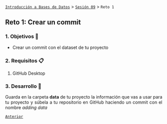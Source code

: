 [`Introducción a Bases de Datos`](../../Readme.md) > [`Sesión 09`](../Readme.md) > `Reto 1`
	
## Reto 1: Crear un commit

<div style="text-align: justify;">

### 1. Objetivos :dart: 

- Crear un commit con el dataset de tu proyecto

### 2. Requisitos :clipboard:

1. GitHub Desktop

### 3. Desarrollo :rocket:

Guarda en la carpeta __data__ de tu proyecto la información que vas a usar para tu proyecto y súbela a tu repositorio en GitHub haciendo un commit con el nombre _adding data_

[`Anterior`](../Ejemplo-01/Readme.md)  
